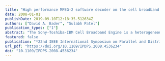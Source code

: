 ```yaml
---
title: "High performance MPEG-2 software decoder on the cell broadband engine"
date: 2008-01-01
publishDate: 2019-09-10T12:18:35.512634Z
authors: ["David A. Bader", "Sulabh Patel"]
publication_types: ["1"]
abstract: "The Sony-Toshiba-IBM Cell Broadband Engine is a heterogeneous multicore architecture that consists of a traditional microprocessor (PPE) with eight SIMD co-processing units (SPEs) integrated on-chip. While the Cell/B.E. processor is designed with multimedia applications in mind, there are currently no open-source, optimized implementations of such applications available. In this paper, we present the design and implementation behind the creation of an optimized MPEG-2 software decoder for this unique parallel architecture, and demonstrate its performance through an experimental study. This is the first parallelization of an MPEG-2 decoder for a commodity heterogeneous multicore processor such as the IBM Cell/B.E. While Drake et al. have recently parallelized MPEG-2 using Streamlt for a streaming architecture, our algorithm is quite different and is the first to address the new challenges related to the optimization and tuning of a multicore algorithm with DMA transfers and local store memory. Our design and efficient implementation target the architectural features provided by the heterogeneous multicore processor. We give an experimental study on Sony PlayStation 3 and IBM QS20 dual-Cell Blade platforms. For instance, using 16 SPEs on the IBM QS20, our decoder runs 3.088 times faster than a 3.2 GHz Intel Xeon and achieves a speedup of over 10.545 compared with a PPE-only implementation. Our source code is freely- available through SourceForge under the CellBuzz project."
featured: false
publication: "*22nd IEEE International Symposium on Parallel and Distributed Processing, IPDPS 2008, Miami, Florida USA, April 14-18, 2008*"
url_pdf: "https://doi.org/10.1109/IPDPS.2008.4536234"
doi: "10.1109/IPDPS.2008.4536234"
---
```


